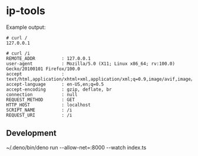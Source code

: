 # ip-tools

Example output:

```
# curl /
127.0.0.1

# curl /i
REMOTE_ADDR          : 127.0.0.1
user-agent           : Mozilla/5.0 (X11; Linux x86_64; rv:100.0) Gecko/20100101 Firefox/100.0
accept               : text/html,application/xhtml+xml,application/xml;q=0.9,image/avif,image/webp,*/*;q=0.8
accept-language      : en-US,en;q=0.5
accept-encoding      : gzip, deflate, br
connection           : null
REQUEST_METHOD       : GET
HTTP_HOST            : localhost
SCRIPT_NAME          : /i
REQUEST_URI          : /i
```

## Development

~/.deno/bin/deno run --allow-net=:8000 --watch index.ts
